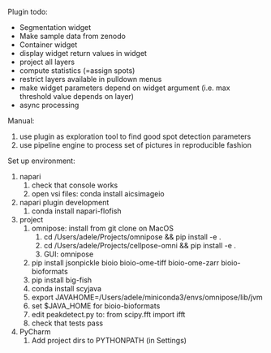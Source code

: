 Plugin todo:
- Segmentation widget
- Make sample data from zenodo
- Container widget
- display widget return values in widget
- project all layers
- compute statistics (=assign spots)
- restrict layers available in pulldown menus
- make widget parameters depend on widget argument (i.e. max threshold value depends on layer)
- async processing

Manual:
1. use plugin as exploration tool to find good spot detection parameters
2. use pipeline engine to process set of pictures in reproducible fashion
  
Set up environment:
1. napari
   1. check that console works
   2. open vsi files: conda install aicsimageio
2. napari plugin development 
   1. conda install napari-flofish
3. project
    1. omnipose: install from git clone on MacOS
        1. cd /Users/adele/Projects/omnipose && pip install -e .
        2. cd /Users/adele/Projects/cellpose-omni && pip install -e .
        3. GUI: omnipose
    2. pip install jsonpickle bioio bioio-ome-tiff bioio-ome-zarr bioio-bioformats
    3. pip install big-fish
    4. conda install scyjava
    5. export JAVAHOME=/Users/adele/miniconda3/envs/omnipose/lib/jvm
    6. set $JAVA_HOME for bioio-bioformats
    7. edit peakdetect.py to: from scipy.fft import ifft
    8. check that tests pass
4. PyCharm
   1. Add project dirs to PYTHONPATH (in Settings)

